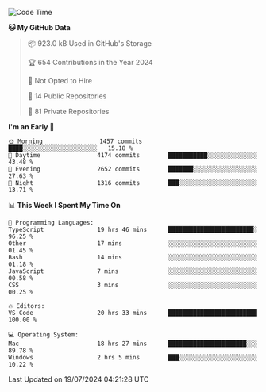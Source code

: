 <!--START_SECTION:waka-->
![Code Time](http://img.shields.io/badge/Code%20Time-5%2C897%20hrs%2025%20mins-blue)

**🐱 My GitHub Data** 

> 📦 923.0 kB Used in GitHub's Storage 
 > 
> 🏆 654 Contributions in the Year 2024
 > 
> 🚫 Not Opted to Hire
 > 
> 📜 14 Public Repositories 
 > 
> 🔑 81 Private Repositories 
 > 
**I'm an Early 🐤** 

```text
🌞 Morning                1457 commits        ████░░░░░░░░░░░░░░░░░░░░░   15.18 % 
🌆 Daytime                4174 commits        ███████████░░░░░░░░░░░░░░   43.48 % 
🌃 Evening                2652 commits        ███████░░░░░░░░░░░░░░░░░░   27.63 % 
🌙 Night                  1316 commits        ███░░░░░░░░░░░░░░░░░░░░░░   13.71 % 
```


📊 **This Week I Spent My Time On** 

```text
💬 Programming Languages: 
TypeScript               19 hrs 46 mins      ████████████████████████░   96.25 % 
Other                    17 mins             ░░░░░░░░░░░░░░░░░░░░░░░░░   01.45 % 
Bash                     14 mins             ░░░░░░░░░░░░░░░░░░░░░░░░░   01.18 % 
JavaScript               7 mins              ░░░░░░░░░░░░░░░░░░░░░░░░░   00.58 % 
CSS                      3 mins              ░░░░░░░░░░░░░░░░░░░░░░░░░   00.25 % 

🔥 Editors: 
VS Code                  20 hrs 33 mins      █████████████████████████   100.00 % 

💻 Operating System: 
Mac                      18 hrs 27 mins      ██████████████████████░░░   89.78 % 
Windows                  2 hrs 5 mins        ███░░░░░░░░░░░░░░░░░░░░░░   10.22 % 
```


 Last Updated on 19/07/2024 04:21:28 UTC
<!--END_SECTION:waka-->

